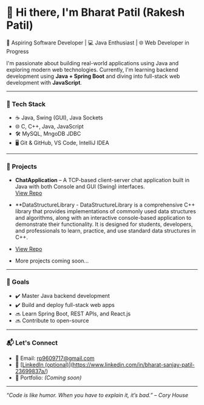 # 👋 Hi there, I'm Bharat Patil (Rakesh Patil)

🚀 Aspiring Software Developer | 💻 Java Enthusiast | 🌐 Web Developer in Progress

I'm passionate about building real-world applications using Java and exploring modern web technologies. Currently, I'm learning backend development using **Java + Spring Boot** and diving into full-stack web development with **JavaScript**.

---

### 🔧 Tech Stack
- ☕ Java, Swing (GUI), Java Sockets
- 🌐 C, C++, Java, JavaScript
- 🛠️ MySQL, MngoDB JDBC
- 🖥️ Git & GitHub, VS Code, IntelliJ IDEA

---

### 📘 Projects

- **ChatApplication** – A TCP-based client-server chat application built in Java with both Console and GUI (Swing) interfaces.  
  [View Repo](https://github.com/BharatPatil-1307/ChatApplication)

- **DataStructureLibrary - DataStructureLibrary is a comprehensive C++ library that provides implementations of commonly used data structures and algorithms, along with an interactive console-based application to demonstrate their functionality. It is designed for students, developers, and professionals to learn, practice, and use standard data structures in C++.
- 
  [View Repo](https://github.com/BharatPatil-1307/DataStructureLibrary)

- More projects coming soon...

---

### 🎯 Goals

- ✔️ Master Java backend development
- ✔️ Build and deploy full-stack web apps
- 🔜 Learn Spring Boot, REST APIs, and React.js
- 🔜 Contribute to open-source

---

### 📬 Let's Connect

- 📧 Email: rp9609717@gmail.com
- 💼 [[LinkedIn (optional)](https://linkedin.com/in/your-link)](https://www.linkedin.com/in/bharat-sanjay-patil-23699837a/)
- 🧠 Portfolio: *(Coming soon)*

---

_“Code is like humor. When you have to explain it, it’s bad.” – Cory House_
